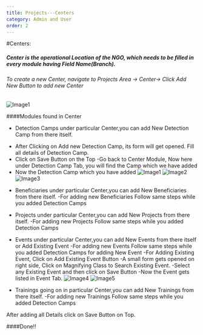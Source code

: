 ```yaml
---
title: Projects---Centers
category: Admin and User
order: 2
---
```


#Centers:
##### Center is the operational Location of the NGO, which needs to be filled in every module having Field Name(Branch). 


###### To create a new Center, navigate to Projects Area -> Center-> Click Add New Button to add new Center
![Image1](..\..\images\center1.jpg)

####Modules found in Center 
* Detection Camps under particular Center,you can add New Detection Camp from there itself.
- After Clicking on Add new Detection Camp, its form will get opened. Fill all details of Detection Camp.
- Click on Save Button on the Top
-Go back to Center Module, Now here under Detection Camp Tab, you will find the Camp which we have added
- Now the Detection Camp which you have  added
![Image1](..\..\images\center2.jpg)
![Image2](..\..\images\center3.jpg)
![Image3](..\..\images\center4.png)

* Beneficiaries under particular Center,you can add New Beneficiaries from there itself.
-For adding new Beneficiaries Follow same steps while you added Detection Camps 

* Projects under particular Center,you can add New Projects from there itself.
-For adding new Projects Follow same steps while you added Detection Camps

* Events under particular Center,you can add New Events from there itself or Add Existing Event
-For adding new Events Follow same steps while you added Detection Camps for adding New Event
-For Adding Existing Event, Click on Add Existing Event Button
-A small form gets opened on right side, Click on Magnifying Class to Search Existing Event.
-Select any Existing Event and then click on Save Button
-Now the Event gets listed in Event Tab.
![Image4](..\..\images\center5.jpg)
![Image5](..\..\images\center6.png)



* Trainings going on in particular Center,you can add New Trainings from there itself.
-For adding new Trainings Follow same steps while you added Detection Camps 

After adding all Details click on Save Button on Top.

####Done!!


